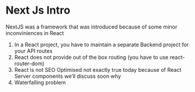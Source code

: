 # Next Js Intro
NextJS was a framework that was introduced because of some minor inconviniences in React
1. In a React project, you have to maintain a separate Backend project for your API routes
2. React does not provide out of the box routing (you have to use react-router-dom)
3. React is not SEO Optimised 
        not exactly true today because of React Server components
        we’ll discuss soon why
4. Waterfalling problem
 
